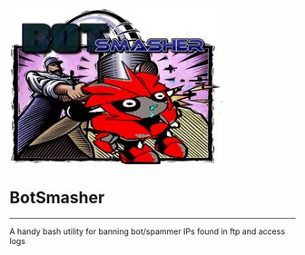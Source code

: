 ![alt text](https://raw.githubusercontent.com/InterGenStudios/botsmasher/master/BotSmasherv03-375x275.jpg "BotSmasher")

# BotSmasher
---
A handy bash utility for banning bot/spammer IPs found in ftp and access logs
